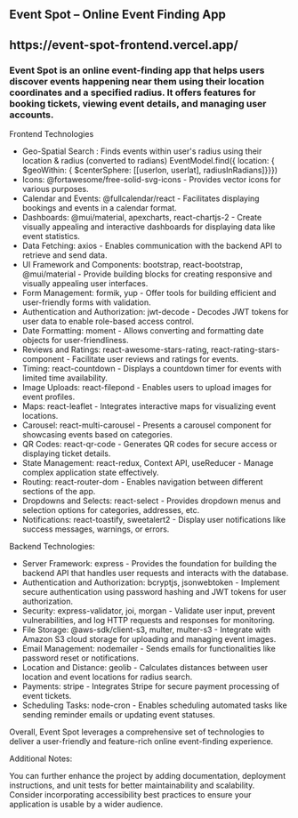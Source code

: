 <h2>Event Spot – Online Event Finding App </h2>
<h2>https://event-spot-frontend.vercel.app/</h2>

<h3>Event Spot is an online event-finding app that helps users discover events happening near them using their location coordinates and a specified radius. It offers features for booking tickets, viewing event details, and managing user accounts.</h3>

Frontend Technologies
<ul>
<li>Geo-Spatial Search : Finds events within user's radius using their location & radius (converted to radians)
                    EventModel.find({
                              location: {
                                  $geoWithin: {
                                      $centerSphere: [[userlon, userlat], radiusInRadians]}}}) </li>

<li>  
Icons: @fortawesome/free-solid-svg-icons - Provides vector icons for various purposes.</li>
<li>
Calendar and Events: @fullcalendar/react - Facilitates displaying bookings and events in a calendar format.</li>

<li>Dashboards: @mui/material, apexcharts, react-chartjs-2 - Create visually appealing and interactive dashboards for displaying data like event statistics.</li>

<li>Data Fetching: axios - Enables communication with the backend API to retrieve and send data.</li>

<li>UI Framework and Components: bootstrap, react-bootstrap, @mui/material - Provide building blocks for creating responsive and visually appealing user interfaces.</li>

<li>Form Management: formik, yup - Offer tools for building efficient and user-friendly forms with validation.</li>

<li>Authentication and Authorization: jwt-decode - Decodes JWT tokens for user data to enable role-based access control.</li>

<li>Date Formatting: moment - Allows converting and formatting date objects for user-friendliness.</li>

<li>Reviews and Ratings: react-awesome-stars-rating, react-rating-stars-component - Facilitate user reviews and ratings for events.</li>

<li>Timing: react-countdown - Displays a countdown timer for events with limited time availability.</li>

<li>Image Uploads: react-filepond - Enables users to upload images for event profiles.</li>

<li>Maps: react-leaflet - Integrates interactive maps for visualizing event locations.</li>

<li>Carousel: react-multi-carousel - Presents a carousel component for showcasing events based on categories.</li>

<li>QR Codes: react-qr-code - Generates QR codes for secure access or displaying ticket details.</li>

<li>State Management: react-redux, Context API, useReducer - Manage complex application state effectively.</li>

<li>Routing: react-router-dom - Enables navigation between different sections of the app.</li>

<li>Dropdowns and Selects: react-select - Provides dropdown menus and selection options for categories, addresses, etc.</li>

<li>Notifications: react-toastify, sweetalert2 - Display user notifications like success messages, warnings, or errors.</li>

</ul>


Backend Technologies:

<ul>
<li>Server Framework: express - Provides the foundation for building the backend API that handles user requests and interacts with the database.</li>

<li>Authentication and Authorization: bcryptjs, jsonwebtoken - Implement secure authentication using password hashing and JWT tokens for user authorization.</li>

<li>Security: express-validator, joi, morgan - Validate user input, prevent vulnerabilities, and log HTTP requests and responses for monitoring.</li>

<li>File Storage: @aws-sdk/client-s3, multer, multer-s3 - Integrate with Amazon S3 cloud storage for uploading and managing event images.</li>

<li>Email Management: nodemailer - Sends emails for functionalities like password reset or notifications.</li>

<li>Location and Distance: geolib - Calculates distances between user location and event locations for radius search.</li>

<li>Payments: stripe - Integrates Stripe for secure payment processing of event tickets.</li>

<li>Scheduling Tasks: node-cron - Enables scheduling automated tasks like sending reminder emails or updating event statuses.</li>
</ul>

Overall, Event Spot leverages a comprehensive set of technologies to deliver a user-friendly and feature-rich online event-finding experience.

Additional Notes:

You can further enhance the project by adding documentation, deployment instructions, and unit tests for better maintainability and scalability.
Consider incorporating accessibility best practices to ensure your application is usable by a wider audience.
